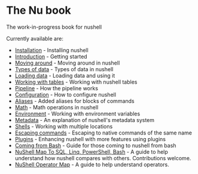 # The Nu book
The work-in-progress book for nushell

Currently available are:

* [Installation](installation.md) - Installing nushell
* [Introduction](introduction.md) - Getting started
* [Moving around](moving_around.md) - Moving around in nushell
* [Types of data](types_of_data.md) - Types of data in nushell
* [Loading data](loading_data.md) - Loading data and using it
* [Working with tables](working_with_tables.md) - Working with nushell tables
* [Pipeline](pipeline.md) - How the pipeline works
* [Configuration](configuration.md) - How to configure nushell
* [Aliases](aliases.md) - Added aliases for blocks of commands
* [Math](math.md) - Math operations in nushell
* [Environment](environment.md) - Working with environment variables
* [Metadata](metadata.md) - An explanation of nushell's metadata system
* [Shells](shells_in_shells.md) - Working with multiple locations
* [Escaping commands](escaping.md) - Escaping to native commands of the same name 
* [Plugins](plugins.md) - Enhancing nushell with more features using plugins
* [Coming from Bash](coming_from_bash.md) - Guide for those coming to nushell from bash
* [NuShell Map To SQL, Linq, PowerShell, Bash](nushell_map.md) - A guide to help understand how nushell compares with others. Contributions welcome.
* [NuShell Operator Map](nushell_operator_map.md) - A guide to help understand operators.
